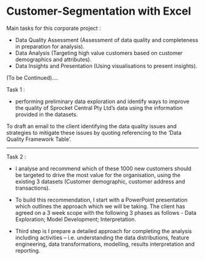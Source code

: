 # Customer-Segmentation with Excel
Main tasks for this corporate project :  
- Data Quality Assessment (Assessment of data quality and completeness in preparation for analysis).
- Data Analysis (Targeting high value customers based on customer demographics and attributes).
- Data Insights and Presentation (Using visualisations to present insights).

(To be Continued)....



Task 1 : 

- performing preliminary data exploration and identify ways to improve the quality of Sprocket Central Pty Ltd’s data using the information provided in the datasets.

To draft an email to the client identifying the data quality issues and strategies to mitigate these issues by quoting referencing to the ‘Data Quality Framework Table’.




---------------------------------------------------------------------------------------------------------------------------------------------------------------------
Task 2 : 

- I analyse and recommend which of these 1000 new customers should be targeted to drive the most value for the organisation, using the existing 3 datasets (Customer demographic, customer address and transactions).

- To build this recommendation, I start with a PowerPoint presentation which outlines the approach which we will be taking. The client has agreed on a 3 week scope with the following 3 phases as follows - Data Exploration; Model Development; Interpretation.

- Third step is I prepare a detailed approach for completing the analysis including activities – i.e. understanding the data distributions, feature engineering, data transformations, modelling, results interpretation and reporting.
